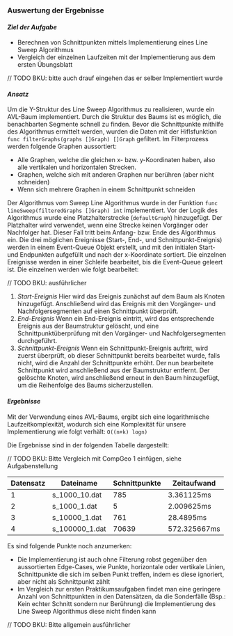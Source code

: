 ### Auswertung der Ergebnisse

#### *Ziel der Aufgabe*
- Berechnen von Schnittpunkten mittels Implementierung eines Line Sweep Algorithmus
- Vergleich der einzelnen Laufzeiten mit der Implementierung aus dem ersten Übungsblatt

// TODO BKU: bitte auch drauf eingehen das er selber Implementiert wurde
#### *Ansatz*
Um die Y-Struktur des Line Sweep Algorithmus zu realisieren, wurde ein AVL-Baum
implementiert. Durch die Struktur des Baums ist es möglich, die benachbarten Segmente
schnell zu finden. Bevor die Schnittpunkte mithilfe des Algorithmus ermittelt werden, wurden die Daten mit der Hiflsfunktion `func filterGraphs(graphs []Graph) []Graph` gefiltert.
Im Filterprozess werden folgende Graphen aussortiert:
- Alle Graphen, welche die gleichen x- bzw. y-Koordinaten haben, also alle vertikalen und horizontalen Strecken.
- Graphen, welche sich mit anderen Graphen nur berühren (aber nicht schneiden)
- Wenn sich mehrere Graphen in einem Schnittpunkt schneiden

Der Algorithmus vom Sweep Line Algorithmus wurde in der Funktion `func lineSweep(filteredGraphs []Graph) int`
implementiert. Vor der Logik des Algorithmus wurde eine Platzhalterstrecke (`defaultGraph`) hinzugefügt.
Der Platzhalter wird verwendet, wenn eine Strecke keinen Vorgänger oder Nachfolger hat.
Dieser Fall tritt beim Anfang- bzw. Ende des Algorithmus ein. Die drei möglichen Ereignisse (Start-, End-, und Schnittpunkt-Ereignis)
werden in einem Event-Queue Objekt erstellt, und mit den initialen Start- und Endpunkten
aufgefüllt und nach der x-Koordinate sortiert.
Die einzelnen Ereignisse werden in einer Schleife bearbeitet, bis die Event-Queue geleert ist. Die einzelnen
werden wie folgt bearbeitet:

// TODO BKU: ausführlicher
1. *Start-Ereignis*
Hier wird das Ereignis zunächst auf dem Baum als Knoten hinzugefügt. Anschließend wird das Ereignis mit den Vorgänger- und Nachfolgersegmenten auf einen Schnittpunkt überprüft.
2. *End-Ereignis*
Wenn ein End-Ereignis eintritt, wird das entsprechende Ereignis aus der Baumstruktur gelöscht, und eine Schnittpunktüberprüfung mit den Vorgänger- und Nachfolgersegmenten durchgeführt.
3. *Schnittpunkt-Ereignis*
Wenn ein Schnittpunkt-Ereignis auftritt, wird zuerst überprüft, ob dieser Schnittpunkt bereits bearbeitet wurde, falls nicht, wird die Anzahl der Schnittpunkte erhöht. Der nun bearbeitete Schnittpunkt wird anschließend aus der Baumstruktur entfernt.
Der gelöschte Knoten, wird anschließend erneut in den Baum hinzugefügt, um die Reihenfolge des Baums sicherzustellen.

#### *Ergebnisse*
Mit der Verwendung eines AVL-Baums, ergibt sich eine logarithmische Laufzeitkomplexität,
wodurch sich eine Komplexität für unsere Implementierung wie folgt verhält: `O((n+k) logn)`

Die Ergebnisse sind in der folgenden Tabelle dargestellt:

// TODO BKU: Bitte Vergleich mit CompGeo 1 einfügen, siehe Aufgabenstellung

| Datensatz | Dateiname       | Schnittpunkte | Zeitaufwand    |
|-----------|-----------------|---------------|----------------|
| 1         | s_1000_10.dat   | 785           | 3.361125ms    |
| 2         | s_1000_1.dat   |    5   | 2.009625ms |
| 3         | s_10000_1.dat  | 761    | 28.4895ms   |
| 4         | s_100000_1.dat |  70639     | 572.325667ms|

Es sind folgende Punkte noch anzumerken:
- Die Implementierung ist auch ohne Filterung robst gegenüber den aussortierten Edge-Cases, wie Punkte, horizontale oder vertikale Linien,
Schnittpunkte die sich im selben Punkt treffen, indem es diese ignoriert, aber nicht als Schnittpunkt zählt
- Im Vergleich zur ersten Praktikumsaufgaben findet man eine geringere Anzahl von Schnittpunkten in den Datensätzen, da die Sonderfälle (Bsp.: Kein echter Schnitt sondern nur Berührung) die Implementierung des Line Sweep Algorithmus diese nicht finden kann

// TODO BKU: Bitte allgemein ausführlicher